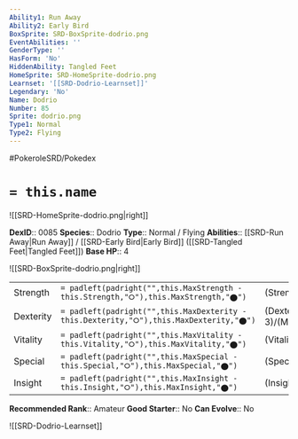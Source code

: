 ```yaml
---
Ability1: Run Away
Ability2: Early Bird
BoxSprite: SRD-BoxSprite-dodrio.png
EventAbilities: ''
GenderType: ''
HasForm: 'No'
HiddenAbility: Tangled Feet
HomeSprite: SRD-HomeSprite-dodrio.png
Learnset: '[[SRD-Dodrio-Learnset]]'
Legendary: 'No'
Name: Dodrio
Number: 85
Sprite: dodrio.png
Type1: Normal
Type2: Flying
---
```


#PokeroleSRD/Pokedex

# `= this.name`

![[SRD-HomeSprite-dodrio.png|right]]

**DexID**:: 0085
**Species**:: Dodrio
**Type**:: Normal / Flying
**Abilities**:: [[SRD-Run Away|Run Away]] / [[SRD-Early Bird|Early Bird]] ([[SRD-Tangled Feet|Tangled Feet]])
**Base HP**:: 4

![[SRD-BoxSprite-dodrio.png|right]]

|           |                                                                                        |                                          |
| --------- | -------------------------------------------------------------------------------------- | ---------------------------------------- |
| Strength  | `= padleft(padright("",this.MaxStrength - this.Strength,"⭘"),this.MaxStrength,"⬤")`    | (Strength::3)/(MaxStrength::6)   |
| Dexterity | `= padleft(padright("",this.MaxDexterity - this.Dexterity,"⭘"),this.MaxDexterity,"⬤")` | (Dexterity:: 3)/(MaxDexterity::6) |
| Vitality  | `= padleft(padright("",this.MaxVitality - this.Vitality,"⭘"),this.MaxVitality,"⬤")`    | (Vitality::2)/(MaxVitality::5)   |
| Special   | `= padleft(padright("",this.MaxSpecial - this.Special,"⭘"),this.MaxSpecial,"⬤")`       | (Special::2)/(MaxSpecial::4)     |
| Insight   | `= padleft(padright("",this.MaxInsight - this.Insight,"⭘"),this.MaxInsight,"⬤")`       | (Insight::2)/(MaxInsight::4)     |

**Recommended Rank**:: Amateur
**Good Starter**:: No
**Can Evolve**:: No

![[SRD-Dodrio-Learnset]]